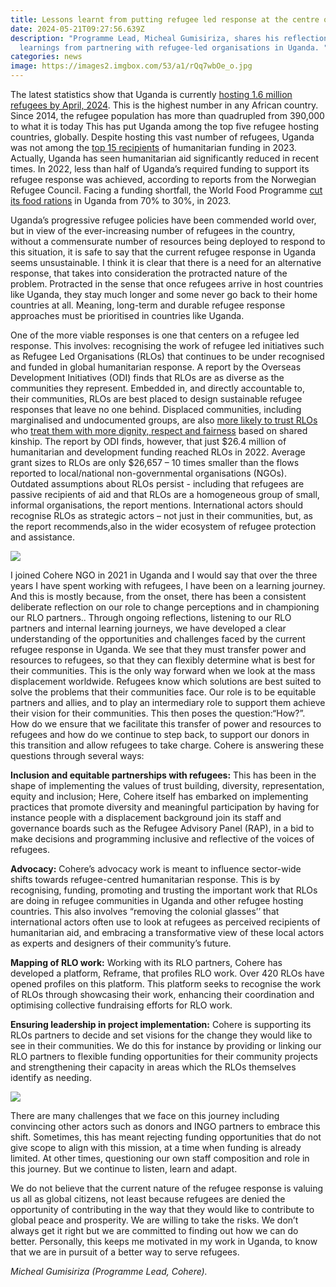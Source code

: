 ```yaml
---
title: Lessons learnt from putting refugee led response at the centre of our work
date: 2024-05-21T09:27:56.639Z
description: "Programme Lead, Micheal Gumisiriza, shares his reflections and
  learnings from partnering with refugee-led organisations in Uganda. "
categories: news
image: https://images2.imgbox.com/53/a1/rQq7wbOe_o.jpg
---
```

The latest statistics show that Uganda is currently [hosting 1.6 million refugees by April, 2024](https://data.unhcr.org/en/country/uga). This is the highest number in any African country. Since 2014, the refugee population has more than quadrupled from 390,000 to what it is today This has put Uganda among the top five refugee hosting countries, globally. Despite hosting this vast number of refugees, Uganda was not among the [top 15 recipients](https://www.statista.com/statistics/263423/major-refugee-hosting-countries-worldwide/) of humanitarian funding in 2023. Actually, Uganda has seen humanitarian aid significantly reduced in recent times. In 2022, less than half of Uganda’s required funding to support its refugee response was achieved, according to reports from the Norwegian Refugee Council. Facing a funding shortfall, the World Food Programme [cut its food rations](https://www.africanews.com/2023/10/03/uganda-refugees-struggle-to-survive-following-aid-cuts/) in Uganda from 70% to 30%, in 2023.

Uganda’s progressive refugee policies have been commended world over, but in view of the ever-increasing number of refugees in the country, without a commensurate number of resources being deployed to respond to this situation, it is safe to say that the current refugee response in Uganda seems unsustainable. I think it is clear that there is a need for an alternative response, that takes into consideration the protracted nature of the problem. Protracted in the sense that once refugees arrive in host countries like Uganda, they stay much longer and some never go back to their home countries at all. Meaning, long-term and durable refugee response approaches must be prioritised in countries like Uganda. 

One of the more viable responses is one that centers on a refugee led response. This involves: recognising the work of refugee led initiatives such as Refugee Led Organisations (RLOs) that continues to be under recognised and funded in global humanitarian response. A report by the Overseas Development Initiatives (ODI) finds that RLOs are as diverse as the communities they represent. Embedded in, and directly accountable to, their communities, RLOs are best placed to design sustainable refugee responses that leave no one behind. Displaced communities, including marginalised and undocumented groups, are also [more likely to trust RLOs](https://www.migrationpolicy.org/article/migrants-needs-trust-humanitarian-organizations) who [treat them with more dignity, respect and fairness](https://refugeeledresearch.org/wp-content/uploads/2022/09/Refugee-Led-Organisations-in-East-Africa-Regional-Full-Report.pdf) based on shared kinship. The report by ODI finds, however, that just $26.4 million of humanitarian and development funding reached RLOs in 2022. Average grant sizes to RLOs are only $26,657 – 10 times smaller than the flows reported to local/national non-governmental organisations (NGOs). Outdated assumptions about RLOs persist - including that refugees are passive recipients of aid and that RLOs are a homogeneous group of small, informal organisations, the report mentions. International actors should recognise RLOs as strategic actors – not just in their communities, but, as the report recommends,also in the wider ecosystem of refugee protection and assistance.

![](https://images2.imgbox.com/5a/98/eXvHqMVS_o.jpg)

I joined Cohere NGO in 2021 in Uganda and I would say that over the three years I have spent working with refugees, I have been on a learning journey. And this is mostly because, from the onset, there has been a consistent deliberate reflection on our role to change perceptions and in championing our RLO partners..  Through ongoing reflections, listening to our RLO partners and internal learning journeys, we have developed a clear understanding of the opportunities and challenges faced by the current refugee response in Uganda. We see that they must transfer power and resources to refugees, so that they can flexibly determine what is best for their communities. This is the only way forward when we look at the mass displacement worldwide. Refugees know which solutions are best suited to solve the problems that their communities face. Our role is to be equitable partners and allies, and to play an intermediary role to support them  achieve their vision for their communities. This then poses the question:“How?”. How do we ensure that we facilitate this transfer of power and resources to refugees and how do we continue to step back, to support our donors in this transition and allow refugees to take charge. Cohere is answering these questions through several ways:

**Inclusion and equitable partnerships with refugees:** This has been in the shape of implementing the values of trust building, diversity, representation, equity and inclusion; Here, Cohere itself has embarked on implementing practices that promote diversity and meaningful participation  by having for instance people with a displacement background join its staff and governance boards such as the Refugee Advisory Panel (RAP), in a bid to make decisions and programming inclusive and reflective of the voices of refugees. 

**Advocacy:** Cohere’s advocacy work is meant to influence sector-wide shifts towards refugee-centred humanitarian response. This is by recognising, funding, promoting and trusting the important work that RLOs are doing in refugee communities in Uganda and other refugee hosting countries. This also involves “removing the colonial glasses’’ that international actors often use to look at refugees as perceived recipients of humanitarian aid, and embracing a transformative view of these local actors as experts and designers of their community’s future. 

**Mapping of RLO work:** Working with its RLO partners, Cohere has developed a platform, Reframe, that profiles RLO work. Over 420 RLOs have opened profiles on this platform. This platform seeks to recognise the work of RLOs through showcasing their work, enhancing their coordination and optimising collective fundraising efforts for RLO work. 

**Ensuring leadership in project implementation:** Cohere is supporting its RLOs partners to decide and set visions for the change they would like to see in their communities. We do this for instance by providing or linking our RLO partners to flexible funding opportunities for their community projects and strengthening their capacity in areas which the RLOs themselves identify as needing.

![](https://images2.imgbox.com/9b/1b/nhxlrwwC_o.jpg)

There are many challenges that we face on this journey including convincing other actors such as donors and INGO partners to embrace this shift. Sometimes, this has meant rejecting funding opportunities that do not give scope to align with this mission, at a time when funding is already limited. At other times, questioning our own staff composition and role in this journey. But we continue to listen, learn and adapt. 

We do not believe that the current nature of the refugee response is valuing  us all as global citizens, not least because refugees are denied the opportunity of contributing in the way that they would like to contribute to global peace and prosperity. We are willing to take the risks. We don’t always get it right but we are committed to finding out how we can do better. Personally, this  keeps me motivated in my work in Uganda, to know that we are in pursuit of a better way to serve refugees.

*Micheal Gumisiriza (Programme Lead, Cohere).*